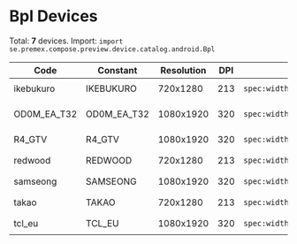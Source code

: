 # Bpl Devices

Total: **7** devices. Import: `import se.premex.compose.preview.device.catalog.android.Bpl`

| Code | Constant | Resolution | DPI | Compose Spec | Preview Usage |
|------|----------|------------|-----|-------------|---------------|
| ikebukuro | IKEBUKURO | 720x1280 | 213 | `spec:width=720px,height=1280px,dpi=213` | `@Preview(device = Bpl.IKEBUKURO)` |
| OD0M_EA_T32 | OD0M_EA_T32 | 1080x1920 | 320 | `spec:width=1080px,height=1920px,dpi=320` | `@Preview(device = Bpl.OD0M_EA_T32)` |
| R4_GTV | R4_GTV | 1080x1920 | 320 | `spec:width=1080px,height=1920px,dpi=320` | `@Preview(device = Bpl.R4_GTV)` |
| redwood | REDWOOD | 720x1280 | 213 | `spec:width=720px,height=1280px,dpi=213` | `@Preview(device = Bpl.REDWOOD)` |
| samseong | SAMSEONG | 1080x1920 | 320 | `spec:width=1080px,height=1920px,dpi=320` | `@Preview(device = Bpl.SAMSEONG)` |
| takao | TAKAO | 720x1280 | 213 | `spec:width=720px,height=1280px,dpi=213` | `@Preview(device = Bpl.TAKAO)` |
| tcl_eu | TCL_EU | 1080x1920 | 320 | `spec:width=1080px,height=1920px,dpi=320` | `@Preview(device = Bpl.TCL_EU)` |

<!-- Generated automatically. Do not edit manually. -->
